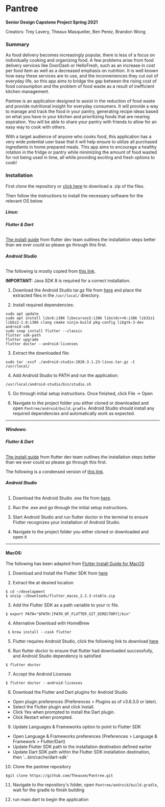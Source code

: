 # Pantree
**Senior Design Capstone Project Spring 2021**

Creators: Trey Lavery, Theaux Masquelier, Ben Perez, Brandon Wong

### Summary
As food delivery becomes increasingly popular, there is less of a focus on individually cooking and organizing food. A few problems arise from food delivery services like DoorDash or HelloFresh, such as an increase in cost per food item as well as a decreased emphasis on nutrition. It is well known how easy these services are to use, and the inconveniences they cut out of everyday life, so this app aims to bridge the gap between the rising cost of food consumption and the problem of food waste as a result of inefficient kitchen management.

Pantree is an application designed to assist in the reduction of food waste and provide nutritional insight for everyday consumers. It will provide a way to manage and track the food in your pantry, generating recipe ideas based on what you have in your kitchen and prioritizing foods that are nearing expiration. You will be able to share your pantry with friends to allow for an easy way to cook with others.

With a target audience of anyone who cooks food, this application has a very wide potential user base that it will help ensure to utilize all purchased ingredients in home prepared meals. This app aims to encourage a healthy rotation in the fridge or pantry while minimizing the amount of food wasted for not being used in time, all while providing exciting and fresh options to cook!


### Installation

First clone the repository or [click here](https://github.com/Theauxm/Pantree/archive/refs/heads/main.zip) to download a .zip of the files.

Then follow the instructions to install the necessary software for the relevant OS below.

##### **Linux:**

###### **Flutter & Dart**

[The install guide](https://flutter.dev/docs/get-started/install/linux) from flutter dev team outlines the installation steps better than we ever could so please go through this first.

###### **Android Studio**

The following is mostly copied from [this link](https://developer.android.com/studio/install). 

**IMPORTANT:** Java SDK 8 is required for a correct installation.

1. Download the Android Studio tar.gz file from [here](https://developer.android.com/studio) and place the extracted files in the ```/usr/local/``` directory.

2. Install required dependencies:
```
sudo apt update
sudo apt install libc6:i386 libncurses5:i386 libstdc++6:i386 lib32z1 libbz2-1.0:i386 clang cmake ninja-build pkg-config libgtk-3-dev android-sdk
sudo snap install flutter --classic
flutter sdk-path
flutter upgrade
flutter doctor --android-licenses
```

3. Extract the downloaded file:
```
sudo tar -xvzf ./android-studio-2020.3.1.23-linux.tar.gz -C /usr/local/
```

4. Add Android Studio to PATH and run the application:
```
/usr/local/android-studio/bin/studio.sh
```

5. Go through initial setup instructions. Once finished, click File -> Open

6. Navigate to the project folder you either cloned or downloaded and open ```Pantree/android/build.gradle```. Android Studio should install any required dependencies and automatically work as expected.

---

##### **Windows:**

###### **Flutter & Dart**

[The install guide](https://flutter.dev/docs/get-started/install/windows) from flutter dev team outlines the installation steps better than we ever could so please go through this first.

The following is a condensed version of [this link](https://developer.android.com/studio/install).

###### **Android Studio**

1. Download the Android Studio .exe file from [here](https://developer.android.com/studio).

2. Run the .exe and go through the initial setup instructions.

3. Start Android Studio and run flutter doctor in the terminal to ensure Flutter recognizes your installation of Android Studio.

4. Navigate to the project folder you either cloned or downloaded and open it


---
#### **MacOS:**

The following has been adapted from [Flutter Install Guide for MacOS](https://flutter.dev/docs/get-started/install/macos)

1. Download and Install the Flutter SDK from [here](https://flutter.dev/docs/get-started/install/macos)

2. Extract the at desired location 
  ```
  $ cd ~/development
  $ unzip ~/Downloads/flutter_macos_2.2.3-stable.zip
  ```
3. Add the Flutter SDK as a path variable to your rc file.  
  ```
  $ export PATH="$PATH:[PATH_OF_FLUTTER_GIT_DIRECTORY]/bin"
  ```

4. Alternative Download with HomeBrew
  ```
   $ brew install --cask flutter
  ```
5. Flutter requires Android Studio, click the following link to download [here](https://developer.android.com/studio)

6. Run flutter doctor to ensure that flutter had downloaded successfully, and Android Studio dependency is satisfied
  ```
  $ flutter doctor
  ```
7. Accept the Android Licenses 
  ``` 
  $ flutter doctor --android-licenses
  ```
8. Download the Flutter and Dart plugins for Android Studio

  - Open plugin preferences (Preferences > Plugins as of v3.6.3.0 or later).
  - Select the Flutter plugin and click Install.
  - Click Yes when prompted to install the Dart plugin.
  - Click Restart when prompted.

9. Update Languages & Frameworks option to point to Flutter SDK

- Open Language & Frameworks preferences (Preferences > Language & Framework > Flutter/Dart)
- Update Flutter SDK path to the installation destination defined earlier
- Update Dart SDK path within the Flutter SDK installation destination, then '...bin/cache/dart-sdk'

10. Clone the pantree repository 

``` 
$git clone https://github.com/Theauxm/Pantree.git
```

11. Navigate to the repository's folder, open ```Pantree/android/build.gradle```, wait for the gradle to finish building

12.  run main.dart to begin the application


